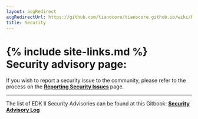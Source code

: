 ```yaml
---
layout: acgRedirect
acgRedirectUrl: https://github.com/tianocore/tianocore.github.io/wiki/Reporting-Security-Issues
title: Security
---
```

{% include site-links.md %}
Security advisory page:
=======================

If you wish to report a security issue to the community, please refer to the process on the <b> [Reporting Security Issues]({{wiki}}/Reporting-Security-Issues) </b> page.

----

The list of EDK II Security Advisories can be found at this Gitbook: <b> [Security Advisory Log]( https://www.gitbook.com/book/edk2-docs/security-advisory/details)
</b>
